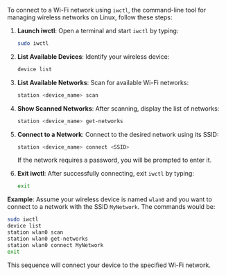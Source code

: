 To connect to a Wi-Fi network using `iwctl`, the command-line tool for managing wireless networks on Linux, follow these steps:

1. **Launch iwctl**:
   Open a terminal and start `iwctl` by typing:
   ```sh
   sudo iwctl
   ```

2. **List Available Devices**:
   Identify your wireless device:
   ```sh
   device list
   ```

3. **List Available Networks**:
   Scan for available Wi-Fi networks:
   ```sh
   station <device_name> scan
   ```

4. **Show Scanned Networks**:
   After scanning, display the list of networks:
   ```sh
   station <device_name> get-networks
   ```

5. **Connect to a Network**:
   Connect to the desired network using its SSID:
   ```sh
   station <device_name> connect <SSID>
   ```
   If the network requires a password, you will be prompted to enter it.

6. **Exit iwctl**:
   After successfully connecting, exit `iwctl` by typing:
   ```sh
   exit
   ```

**Example**:
Assume your wireless device is named `wlan0` and you want to connect to a network with the SSID `MyNetwork`. The commands would be:
```sh
sudo iwctl
device list
station wlan0 scan
station wlan0 get-networks
station wlan0 connect MyNetwork
exit
```

This sequence will connect your device to the specified Wi-Fi network.
